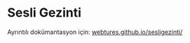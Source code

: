 # Sesli Gezinti
Ayrıntılı dokümantasyon için:
<a href="https://webtures.github.io/sesligezinti/">webtures.github.io/sesligezinti/</a>
